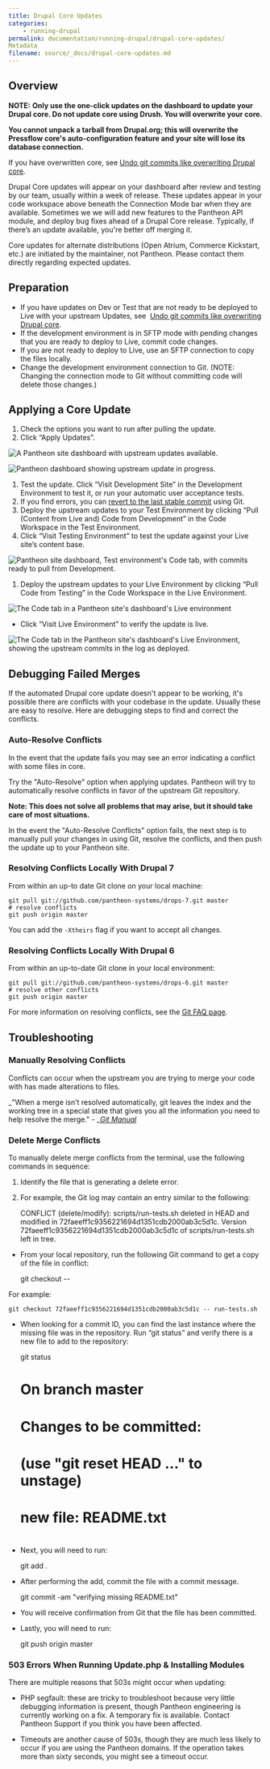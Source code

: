 ```yaml
---
title: Drupal Core Updates
categories:
    - running-drupal
permalink: documentation/running-drupal/drupal-core-updates/
Metadata
filename: source/_docs/drupal-core-updates.md
---
```


<head>
<meta content="text/html; charset=utf-8" http-equiv="Content-Type">
</head>

## Overview

**NOTE:**  **Only use the one-click updates on the dashboard to update your Drupal core. Do not update core using Drush. You will overwrite your core.**

**You cannot unpack a tarball from Drupal.org; this will overwrite the Pressflow core's auto-configuration feature and your site will lose its database connection.**

If you have overwritten core, see [Undo git commits like overwriting Drupal core](/documentation/howto/undo-git-commits-like-overwriting-drupal-core/).

Drupal Core updates will appear on your dashboard after review and testing by our team, usually within a week of release. These updates appear in your code workspace above beneath the Connection Mode bar when they are available. Sometimes we we will add new features to the Pantheon API module, and deploy bug fixes ahead of a Drupal Core release. Typically, if there’s an update available, you're better off merging it. 

Core updates for alternate distributions (Open Atrium, Commerce Kickstart, etc.) are initiated by the maintainer, not Pantheon. Please contact them directly regarding expected updates.

## Preparation

- ​If you have updates on Dev or Test that are not ready to be deployed to Live with your upstream Updates, see  [Undo git commits like overwriting Drupal core](/documentation/howto/undo-git-commits-like-overwriting-drupal-core/).
- If the development environment is in SFTP mode with pending changes that you are ready to deploy to Live, commit code changes.
- If you are not ready to deploy to Live, use an SFTP connection to copy the files locally.
- Change the development environment connection to Git. (NOTE: Changing the connection mode to Git without committing code will delete those changes.)

## Applying a Core Update

1. Check the options you want to run after pulling the update.
2. Click “Apply Updates”. ![]()

![A Pantheon site dashboard with upstream updates available.](https://pantheon-systems.desk.com/customer/portal/attachments/357403)

![Pantheon dashboard showing upstream update in progress.](https://pantheon-systems.desk.com/customer/portal/attachments/357428)

1. Test the update. Click “Visit Development Site” in the Development Environment to test it, or run your automatic user acceptance tests.
2. If you find errors, you can [<u>revert to the last stable commit</u>](/documentation/advanced-topics/git-faq/#how-to-revert-or-undo-changes) using Git.
3. Deploy the upstream updates to your Test Environment by clicking “Pull (Content from Live and) Code from Development” in the Code Workspace in the Test Environment.
4. Click “Visit Testing Environment” to test the update against your Live site’s content base.

![Pantheon site dashboard, Test environment's Code tab, with commits ready to pull from Development.](https://pantheon-systems.desk.com/customer/portal/attachments/357430)

1. Deploy the upstream updates to your Live Environment by clicking “Pull Code from Testing” in the Code Workspace in the Live Environment.

![The Code tab in a Pantheon site's dashboard's Live environment](https://pantheon-systems.desk.com/customer/portal/attachments/357432)

- Click “Visit Live Environment” to verify the update is live.

![The Code tab in the Pantheon site's dashboard's Live Environment, showing the upstream commits in the log as deployed.](https://pantheon-systems.desk.com/customer/portal/attachments/357435)

## Debugging Failed Merges

If the automated Drupal core update doesn't appear to be working, it's possible there are conflicts with your codebase in the update. Usually these are easy to resolve. Here are debugging steps to find and correct the conflicts.

### Auto-Resolve Conflicts

In the event that the update fails you may see an error indicating a conflict with some files in core.

Try the "Auto-Resolve" option when applying updates. Pantheon will try to automatically resolve conflicts in favor of the upstream Git repository.

**Note: This does not solve all problems that may arise, but it should take care of most situations.**

In the event the "Auto-Resolve Conflicts" option fails, the next step is to manually pull your changes in using Git, resolve the conflicts, and then push the update up to your Pantheon site.

### Resolving Conflicts Locally With Drupal 7

From within an up-to date Git clone on your local machine:

    git pull git://github.com/pantheon-systems/drops-7.git master
    # resolve conflicts 
    git push origin master

You can add the `-Xtheirs` flag if you want to accept all changes.

### Resolving Conflicts Locally With Drupal 6

From within an up-to-date Git clone in your local environment:

    git pull git://github.com/pantheon-systems/drops-6.git master
    # resolve other conflicts
    git push origin master

For more information on resolving conflicts, see the [Git FAQ page](/documentation/advanced-topics/git-faq/-git-faq).

## Troubleshooting

### Manually Resolving Conflicts

Conflicts can occur when the upstream you are trying to merge your code with has made alterations to files.

_"When a merge isn’t resolved automatically, git leaves the index and the working tree in a special state that gives you all the information you need to help resolve the merge." - __<u>Git Manual</u>_

### Delete Merge Conflicts

To manually delete merge conflicts from the terminal, use the following commands in sequence:

1. Identify the file that is generating a delete error.
2. For example, the Git log may contain an entry similar to the following:

    CONFLICT (delete/modify): scripts/run-tests.sh deleted in HEAD and modified in 72faeeff1c9356221694d1351cdb2000ab3c5d1c. Version 72faeeff1c9356221694d1351cdb2000ab3c5d1c of scripts/run-tests.sh left in tree.

- From your local repository, run the following Git command to get a copy of the file in conflict:

    git checkout <commitid> -- <file>

For example:

    git checkout 72faeeff1c9356221694d1351cdb2000ab3c5d1c -- run-tests.sh

- When looking for a commit ID, you can find the last instance where the missing file was in the repository. Run “git status” and verify there is a new file to add to the repository:

    git status
    # On branch master
    # Changes to be committed:
    # (use "git reset HEAD ..." to unstage)
    #
    # new file: README.txt
    #

- Next, you will need to run:

    git add .

- After performing the add, commit the file with a commit message.

    git commit -am "verifying missing README.txt"

- You will receive confirmation from Git that the file has been committed.
- Lastly, you will need to run:

    git push origin master

### 503 Errors When Running Update.php & Installing Modules

There are multiple reasons that 503s might occur when updating:

- PHP segfault: these are tricky to troubleshoot because very little debugging information is present, though Pantheon engineering is currently working on a fix. A temporary fix is available. Contact Pantheon Support if you think you have been affected.

- Timeouts are another cause of 503s, though they are much less likely to occur if you are using the Pantheon domains. If the operation takes more than sixty seconds, you might see a timeout occur.

